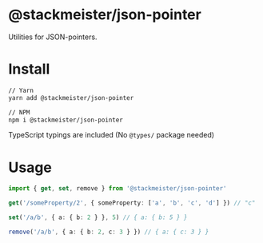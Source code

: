 @stackmeister/json-pointer
==========================

Utilities for JSON-pointers.

Install
=======

```bash
// Yarn
yarn add @stackmeister/json-pointer

// NPM
npm i @stackmeister/json-pointer
```

TypeScript typings are included (No `@types/` package needed)

Usage
=====

```ts
import { get, set, remove } from '@stackmeister/json-pointer'

get('/someProperty/2', { someProperty: ['a', 'b', 'c', 'd'] }) // "c"

set('/a/b', { a: { b: 2 } }, 5) // { a: { b: 5 } }

remove('/a/b', { a: { b: 2, c: 3 } }) // { a: { c: 3 } }
```

